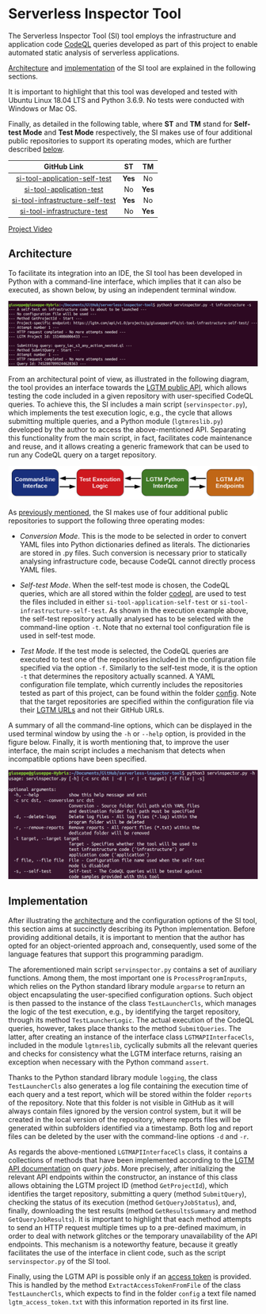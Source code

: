 # Serverless Inspector Tool
The Serverless Inspector Tool (SI) tool employs the infrastructure and application code [CodeQL](codeql) queries developed as part of this project to enable automated static analysis of serverless applications.

[Architecture](https://github.com/giusepperaffa/serverless-inspector-tool#architecture) and [implementation](https://github.com/giusepperaffa/serverless-inspector-tool#implementation) of the SI tool are explained in the following sections.

It is important to highlight that this tool was developed and tested with Ubuntu Linux 18.04 LTS and Python 3.6.9. No tests were conducted with Windows or Mac OS.

Finally, as detailed in the following table, where **ST** and **TM** stand for **Self-test Mode** and **Test Mode** respectively, the SI makes use of four additional public repositories to support its operating modes, which are further described [below](https://github.com/giusepperaffa/serverless-inspector-tool#architecture).

| GitHub Link | ST | TM |
| :---: | :---: | :---: |
| [si-tool-application-self-test](https://github.com/giusepperaffa/si-tool-application-self-test) | **Yes** | No |
| [si-tool-application-test](https://github.com/giusepperaffa/si-tool-application-test) | No | **Yes** |
| [si-tool-infrastructure-self-test](https://github.com/giusepperaffa/si-tool-infrastructure-self-test) | **Yes** | No |
| [si-tool-infrastructure-test](https://github.com/giusepperaffa/si-tool-infrastructure-test) | No | **Yes** |  

[Project Video](videos/giuseppe-raffa-static-analysis-of-serverless-applications.mp4)

## Architecture
To facilitate its integration into an IDE, the SI tool has been developed in Python with a command-line interface, which implies that it can also be executed, as shown below, by using an independent terminal window.

![Figure 1](images/SIToolExecutionExample.png)

From an architectural point of view, as illustrated in the following diagram, the tool provides an interface towards the [LGTM public API](https://lgtm.com/help/lgtm/api/api-for-lgtm), which allows testing the code included in a given repository with user-specified CodeQL queries. To achieve this, the SI includes a main script (`servinspector.py`), which implements the test execution logic, e.g., the cycle that allows submitting multiple queries, and a Python module (`lgtmreslib.py`) developed by the author to access the above-mentioned API. Separating this functionality from the main script, in fact, facilitates code maintenance and reuse, and it allows creating a generic framework that can be used to run any CodeQL query on a target repository.

![Figure 2](images/SIToolArchitecture.png)

As [previously mentioned](https://github.com/giusepperaffa/serverless-inspector-tool#serverless-inspector-tool), the SI makes use of four additional public repositories to support the following three operating modes:

- *Conversion Mode*. This is the mode to be selected in order to convert YAML files into Python dictionaries defined as literals. The dictionaries are stored in .py files. Such conversion is necessary prior to statically analysing infrastructure code, because CodeQL cannot directly process YAML files.

- *Self-test Mode*. When the self-test mode is chosen, the CodeQL queries, which are all stored within the folder [codeql](codeql), are used to test the files included in either `si-tool-application-self-test` or `si-tool-infrastructure-self-test`. As shown in the execution example above, the self-test repository actually analysed has to be selected with the command-line option `-t`. Note that no external tool configuration file is used in self-test mode.

- *Test Mode*. If the test mode is selected, the CodeQL queries are executed to test one of the repositories included in the configuration file specified via the option `-f`. Similarly to the self-test mode, it is the option `-t` that determines the repository actually scanned. A YAML configuration file template, which currently includes the repositories tested as part of this project, can be found within the folder [config](config). Note that the target repositories are specified within the configuration file via their [LGTM URLs](https://lgtm.com/help/lgtm/adding-projects) and not their GitHub URLs.

A summary of all the command-line options, which can be displayed in the used terminal window by using the `-h` or `--help` option, is provided in the figure below. Finally, it is worth mentioning that, to improve the user interface, the main script includes a mechanism that detects when incompatible options have been specified.

![Figure 3](images/SIToolHelp.png)

## Implementation
After illustrating the [architecture](https://github.com/giusepperaffa/serverless-inspector-tool#architecture) and the configuration options of the SI tool, this section aims at succinctly describing its Python implementation. Before providing additional details, it is important to mention that the author has opted for an object-oriented approach and, consequently, used some of the language features that support this programming paradigm.

The aforementioned main script `servinspector.py` contains a set of auxiliary functions. Among them, the most important one is `ProcessProgramInputs`, which relies on the Python standard library module `argparse` to return an object encapsulating the user-specified configuration options. Such object is then passed to the instance of the class `TestLauncherCls`, which manages the logic of the test execution, e.g., by identifying the target repository, through its method `TestLauncherLogic`. The actual execution of the CodeQL queries, however, takes place thanks to the method `SubmitQueries`. The latter, after creating an instance of the interface class `LGTMAPIInterfaceCls`, included in the module `lgtmreslib`, cyclically submits all the relevant queries and checks for consistency what the LGTM interface returns, raising an exception when necessary with the Python command `assert`.

Thanks to the Python standard library module `logging`, the class `TestLauncherCls` also generates a log file containing the execution time of each query and a test report, which will be stored within the folder `reports` of the repository. Note that this folder is not visible in GitHub as it will always contain files ignored by the version control system, but it will be created in the local version of the repository, where reports files will be generated within subfolders identified via a timestamp. Both log and report files can be deleted by the user with the command-line options `-d` and `-r`.

As regards the above-mentioned `LGTMAPIInterfaceCls` class, it contains a collections of methods that have been implemented according to the [LGTM API documentation](https://lgtm.com/help/lgtm/api/api-v1#LGTM-API-specification-Query-jobs) on *query jobs*. More precisely, after initializing the relevant API endpoints within the constructor, an instance of this class allows obtaining the LGTM project ID (method `GetProjectId`), which identifies the target repository, submitting a query (method `SubmitQuery`), checking the status of its execution (method `GetQueryJobStatus`), and, finally, downloading the test results (method `GetResultsSummary` and method `GetQueryJobResults`). It is important to highlight that each method attempts to send an HTTP request multiple times up to a pre-defined maximum, in order to deal with network glitches or the temporary unavailability of the API endpoints. This mechanism is a noteworthy feature, because it greatly facilitates the use of the interface in client code, such as the script `servinspector.py` of the SI tool.

Finally, using the LGTM API is possible only if an [access token](https://lgtm.com/help/lgtm/api/managing-access-tokens) is provided. This is handled by the method `ExtractAccessTokenFromFile` of the class `TestLauncherCls`, which expects to find in the folder `config` a text file named `lgtm_access_token.txt` with this information reported in its first line.
